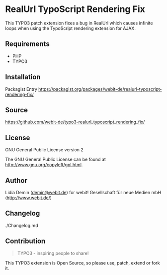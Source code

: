 RealUrl TypoScript Rendering Fix
================================

This TYPO3 patch extension fixes a bug in RealUrl which causes infinite loops 
when using the TypoScript rendering extension for AJAX.

Requirements
------------

* PHP
* TYPO3

Installation
-------------

Packagist Entry https://packagist.org/packages/webit-de/realurl-typoscript-rendering-fix/

Source
------

https://github.com/webit-de/typo3-realurl_typoscript_rendering_fix/

License
-------

GNU General Public License version 2

The GNU General Public License can be found at http://www.gnu.org/copyleft/gpl.html.

Author
------

Lidia Demin (<demin@webit.de>)
for webit! Gesellschaft für neue Medien mbH (http://www.webit.de/)

Changelog
---------

./Changelog.md

Contribution
------------

> TYPO3 - inspiring people to share!

This TYPO3 extension is Open Source, so please use, patch, extend or fork it.
